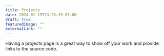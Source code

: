 ```yaml
---
title: Projects
date: 2024-01-19T13:28:19-07:00
draft: true
featuredImage: ""
externalLink: ""
---
```


Having a projects page is a great way to show off your work and provide links to the source code.
